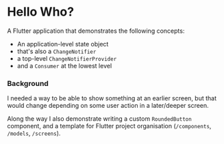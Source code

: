 # Hello Who?

A Flutter application that demonstrates the following concepts:

- An application-level state object
- that's also a `ChangeNotifier`
- a top-level `ChangeNotifierProvider`
- and a `Consumer` at the lowest level

### Background

I needed a way to be able to show something at an earlier screen, but that would change depending on some user action in a later/deeper screen.

Along the way I also demonstrate writing a custom `RoundedButton` component, and a template for Flutter project organisation (`/components`, `/models`, `/screens`).